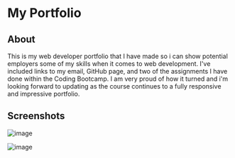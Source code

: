 # My Portfolio

## About

This is my web developer portfolio that I have made so i can show potential employers some of my skills when it comes to web development. I've included links to my email, GitHub page, and two of the assignments I have done within the Coding Bootcamp. I am very proud of how it turned and i'm looking forward to updating as the course continues to a fully responsive and impressive portfolio.


## Screenshots
![image](https://user-images.githubusercontent.com/119752452/230540513-fbf69c1f-c608-4d58-94f1-e082373839da.png)


![image](https://user-images.githubusercontent.com/119752452/230540544-7ad8a4d3-22f1-49f4-bc4e-1ed164bee942.png)
